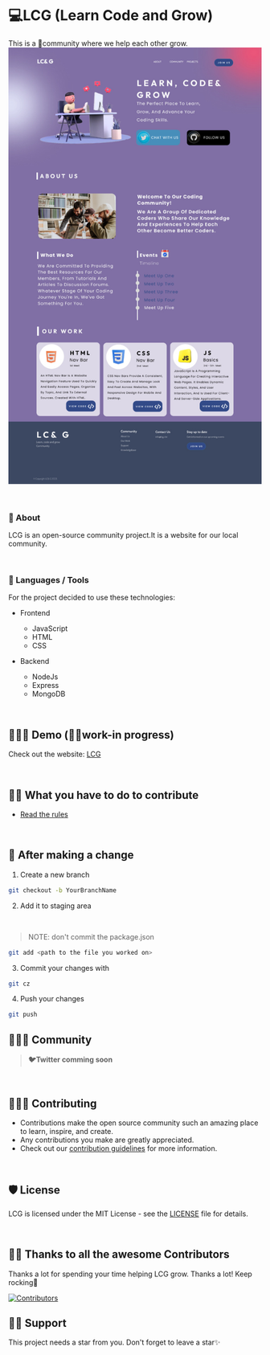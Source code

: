 # 💻LCG (Learn Code and Grow)
This is a 👐community where we help each other grow.
![LCG website design](./assets/screenshots/project_design.jpeg)

<br>

### 🚀 About
LCG is an open-source community project.It is a website for our local community.

<br>

### 🧰 Languages / Tools

For the project decided to use these technologies:
- Frontend
  - JavaScript
  - HTML
  - CSS

- Backend
  - NodeJs
  - Express
  - MongoDB

<br>

## 🧑🏾‍💻 Demo (👷‍♂️work-in progress)

Check out the website: [LCG](https://codedwells.github.io/LCG)

<br>

## 👌🏾 What you have to do to contribute

- [Read the rules](https://github.com/Codedwells/LCG/blob/main/CONTRIBUTING.md#rules)

<br>

## 🥂 After making a change

1. Create a new branch

```bash
git checkout -b YourBranchName
```

2. Add it to staging area

<br>

> NOTE: don't commit the package.json

```bash
git add <path to the file you worked on>
```

3. Commit your changes with

```bash
git cz
```

4. Push your changes

```bash
git push
```

## 👨‍👩‍👦 Community

> **🐦Twitter comming soon**

<br>

## 👩🏽‍💻 Contributing

- Contributions make the open source community such an amazing place to learn, inspire, and create.
- Any contributions you make are greatly appreciated.
- Check out our [contribution guidelines](/CONTRIBUTING.md) for more information.

<br>

## 🛡️ License

LCG is licensed under the MIT License - see the [LICENSE](LICENSE) file for details.

<br>

## 💪🏽 Thanks to all the awesome Contributors

Thanks a lot for spending your time helping LCG grow. Thanks a lot! Keep rocking🍻

[![Contributors](https://contrib.rocks/image?repo=Codedwells/LCG)](https://github.com/Codedwells/LCG/graphs/contributors)

## 🙏🏽 Support

This project needs a star️ from you. Don't forget to leave a star✨

